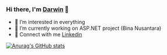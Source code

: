 ### Hi there, I'm [Darwin][website] 👋

- 👀 I’m interested in everything
- 🌱 I’m currently working on ASP.NET project (Bina Nusantara)
- 👯 Connect with me [Linkedin][linkedin]

[![Anurag's GitHub stats](https://github-readme-stats.vercel.app/api?username=darwinsamalo&show_icons=true&theme=dark&count_private=true&hide=stars,issues,contribs,prs)](https://github.com/anuraghazra/github-readme-stats)

<!-- LINK: -->
[website]: https://codeSTACKr.com
[linkedin]: https://www.linkedin.com/in/darwinsamalo/
